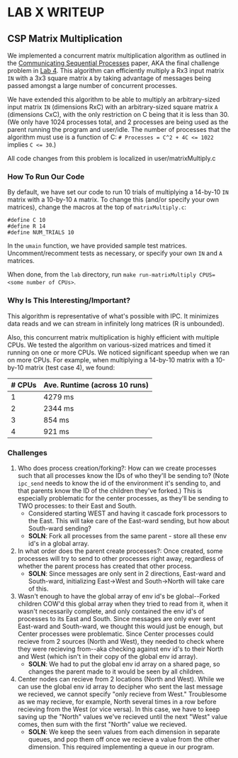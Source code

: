 # LAB X WRITEUP

## CSP Matrix Multiplication
We implemented a concurrent matrix multiplication algorithm as outlined in
the [Communicating Sequential Processes](https://www.cs.cmu.edu/~crary/819-f09/Hoare78.pdf)
paper, AKA the final challenge problem in
[Lab 4](https://courses.cs.washington.edu/courses/cse451/18au/labs/lab4.html#inter-process-communication-ipc).
This algorithm can efficiently multiply a Rx3 input matrix `IN` with a 3x3 square
matrix `A` by taking advantage of messages being passed amongst a large number
of concurrent processes.

We have extended this algorithm to be able to multiply an arbitrary-sized input
matrix `IN` (dimensions RxC) with an arbitrary-sized square matrix `A`
(dimensions CxC), with the only restriction on C being that it is less than 30.
(We only have 1024 processes total, and 2 processes are being used as the parent
running the program and user/idle. The number of processes that the algorithm
must use is a function of C: `# Processes = C^2 + 4C <= 1022` implies `C <= 30`.)

All code changes from this problem is localized in user/matrixMultiply.c

### How To Run Our Code
By default, we have set our code to run 10 trials of multiplying a 14-by-10 `IN` matrix
with a 10-by-10 `A` matrix. To change this (and/or specify your own matrices), change the
macros at the top of `matrixMultiply.c`:
```
#define C 10
#define R 14
#define NUM_TRIALS 10
```

In the `umain` function, we have provided sample test matrices. Uncomment/recomment
tests as necessary, or specify your own `IN` and `A` matrices.

When done, from the `lab` directory, run
```make run-matrixMultiply CPUS=<some number of CPUs>```.

### Why Is This Interesting/Important?
This algorithm is representative of what's possible with IPC.
It minimizes data reads and we can stream in infinitely long matrices (R is unbounded).

Also, this concurrent matrix multiplication is highly efficient with multiple CPUs.
We tested the algorithm on various-sized matrices and timed it running
on one or more CPUs. We noticed significant speedup when we ran on more CPUs.
For example, when multiplying a 14-by-10 matrix with a 10-by-10 matrix (test case
4), we found:

\# CPUs | Ave. Runtime (across 10 runs)
------- | -----------------------------
1       | 4279 ms
2       | 2344 ms
3       | 854 ms
4       | 921 ms

### Challenges
1. Who does process creation/forking?: How can we create processes such that
all processes know the IDs of who they'll be sending to? (Note `ipc_send` needs 
to know the id of the environment it's sending to, and that parents know the ID of
the children they've forked.) This is especially problematic for the center processes,
as they'll be sending to TWO processes: to their East and South.
    - Considered starting WEST and having it cascade fork processors to the East.
    This will take care of the East-ward sending, but how about South-ward sending?
    - **SOLN**: Fork all processes from the same parent - store all these env id's
    in a global array.
2. In what order does the parent create processes?: Once created, some processes
will try to send to other processes right away, regardless of whether the parent
process has created that other process.
    - **SOLN**: Since messages are only sent in 2 directions, East-ward and South-ward,
    initializing East->West and South->North will take care of this.
3. Wasn't enough to have the global array of env id's be global--Forked children
COW'd this global array when they tried to read from it, when it wasn't
necessarily complete, and only contained the env id's of processes to its East
and South. Since messages are only ever sent East-ward and South-ward, we thought
this would just be enough, but Center processes were problematic. Since Center
processes could recieve from 2 sources (North and West), they needed to check
where they were recieving from--aka checking against env id's to their North and
West (which isn't in their copy of the global env id array).
    - **SOLN**: We had to put the global env id array on a shared page, so changes
    the parent made to it would be seen by all children.
4. Center nodes can recieve from 2 locations (North and West). While we can use
the global env id array to decipher who sent the last message we recieved, we cannot
specify "only recieve from West." Troublesome as we may recieve, for example,
North several times in a row before recieving from the West (or vice versa).
In this case, we have to keep saving up the "North" values we've recieved until
the next "West" value comes, then sum with the first "North" value we recieved.
    - **SOLN**: We keep the seen values from each dimension in separate queues,
    and pop them off once we recieve a value from the other dimension. This required
    implementing a queue in our program.
